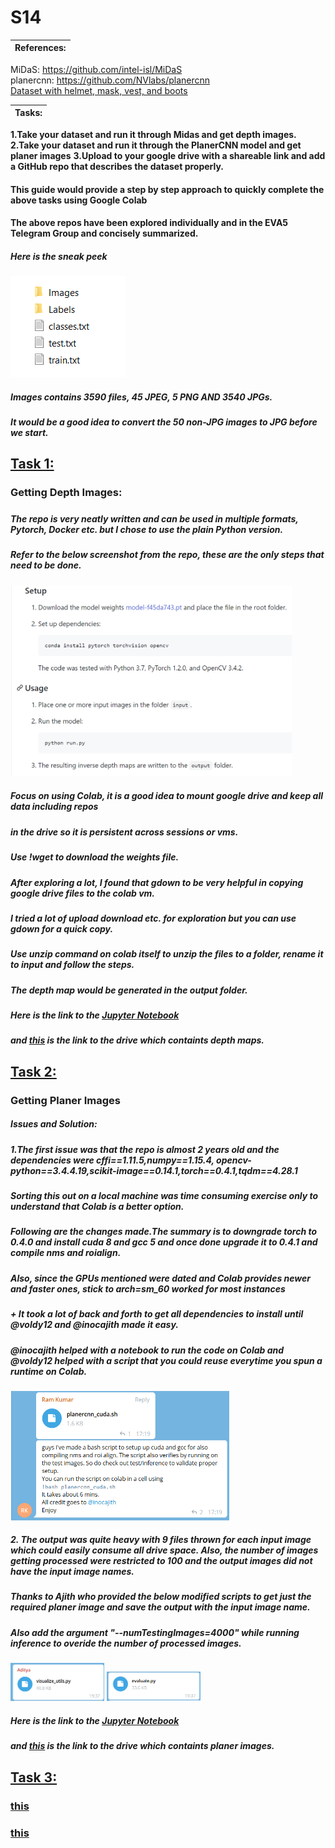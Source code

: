 # S14


|References:                                                                                                                 |
| ---------------------------------------------------------------------------------------------------------------------------|
 MiDaS: https://github.com/intel-isl/MiDaS                     
 planercnn: https://github.com/NVlabs/planercnn                    
 [Dataset with helmet, mask, vest, and boots](https://canvas.instructure.com/courses/1968323/discussion_topics/10104950)


|Tasks:                                                                                                                      |
| ---------------------------------------------------------------------------------------------------------------------------| 
 **1.Take your dataset and run it through Midas and get depth images.**  
 **2.Take your dataset and run it through the PlanerCNN model and get planer images** 
 **3.Upload to your google drive with a shareable link and add a GitHub repo that describes the dataset properly.** 

#### This guide would provide a step by step approach to quickly complete the above tasks using **Google Colab**
#### The above repos have been explored individually and in the EVA5 Telegram Group and concisely summarized.


##### Here is the sneak peek
![Alt text](https://github.com/nmeva/S14/blob/main/images/Images.png)


##### Images contains 3590 files, 45 JPEG, 5 PNG AND 3540 JPGs.
##### It would be a good idea to convert the 50 non-JPG images to JPG before we start.


## <u>Task 1:</u>
### Getting Depth Images:

#####
##### The repo is very neatly written and can be used in multiple formats, Pytorch, Docker etc. but I chose to use the plain Python version.
##### Refer to the below screenshot from the repo, these are the only steps that need to be done.
<img src="https://github.com/nmeva/S14/blob/main/images/Midas.png"  width="450">

##### Focus on using Colab, it is a good idea to mount google drive and keep all data including repos
##### in the drive so it is persistent across sessions or vms.

##### Use !wget to download the weights file.

##### After exploring a lot, I found that gdown to be very helpful in copying google drive files to the colab vm.
##### I tried a lot of upload download etc. for exploration but you can use gdown for a quick copy.

##### Use unzip command on colab itself to unzip the files to a folder, rename it to input and follow the steps.
##### The depth map would be generated in the output folder.


##### Here is the link to the [Jupyter Notebook](https://github.com/nmeva/S14/blob/main/images/Midas.png)
##### and [this](https://github.com/nmeva/S14/blob/main/images/Midas.png) is the link to the drive which containts depth maps.



## <u>Task 2:</u>
### Getting Planer Images
##### Issues and Solution:
##### 1.The first issue was that the repo is almost 2 years old and the dependencies were cffi==1.11.5,numpy==1.15.4, opencv-python==3.4.4.19,scikit-image==0.14.1,torch==0.4.1,tqdm==4.28.1
##### Sorting this out on a local machine was time consuming exercise only to understand that Colab is a better option.
##### Following are the changes made.The summary is to downgrade torch to 0.4.0 and install cuda 8 and gcc 5 and once done upgrade it to 0.4.1 and compile nms and roialign.
##### Also, since the GPUs mentioned were dated and Colab provides newer and faster ones, stick to arch=sm_60 worked for most instances

##### + It took a lot of back and forth to get all dependencies to install until @voldy12 and @inocajith made it easy.
##### @inocajith helped with a notebook to run the code on Colab and @voldy12 helped with a script that you could reuse everytime you spun a runtime on Colab.
<a href="https://github.com/nmeva/S14/blob/main/images/planercnn_cuda.sh"> <img src="https://github.com/nmeva/S14/blob/main/images/Planer_Colab.png" width="350"></a>                                                                                                                                                           
##### 2. The output was quite heavy with 9 files thrown for each input image which could easily consume all drive space. Also, the number of images getting processed were restricted to 100 and the output images did not have the input image names.
##### Thanks to Ajith who provided the below modified scripts to get just the required planer image and save the output with the input image name.
##### Also add the argument "--numTestingImages=4000" while running inference to overide the number of processed images.
<a href="https://github.com/nmeva/S14/blob/main/images/visualize_utils.py"> <img src="https://github.com/nmeva/S14/blob/main/images/visualize.png" width="150"></a>
<a href="https://github.com/nmeva/S14/blob/main/images/evaluate.py"> <img src="https://github.com/nmeva/S14/blob/main/images/eval.png" width="150"></a>

##### Here is the link to the [Jupyter Notebook](https://github.com/nmeva/S14/blob/main/images/Midas.png)
##### and [this](https://github.com/nmeva/S14/blob/main/images/Midas.png) is the link to the drive which containts planer images.



## <u>Task 3:</u>
### [this](https://github.com/nmeva/S14/blob/main/images/Midas.png)
### [this](https://github.com/nmeva/S14/blob/main/images/Midas.png) 
